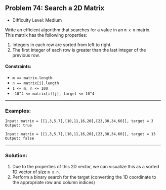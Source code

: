 ## Problem 74: Search a 2D Matrix
- Difficulty Level: Medium 

Write an efficient algorithm that searches for a value in an `m x n` matrix.  
This matrix has the following properties:
1. Integers in each row are sorted from left to right.
2. The first integer of each row is greater than the last integer of the previous row.

#### Constraints:
- `m == matrix.length`
- `n == matrix[i].length`
- `1 <= m, n <= 100`
- `-10^4 <= matrix[i][j], target <= 10^4`

---
### Examples:
```
Input: matrix = [[1,3,5,7],[10,11,16,20],[23,30,34,60]], target = 3
Output: true
```

```
Input: matrix = [[1,3,5,7],[10,11,16,20],[23,30,34,60]], target = 13
Output: false
```

---
### Solution:
1. Due to the properties of this 2D vector, we can visualize this as a sorted 1D vector of size `m x n`.
2. Perform a binary search for the target (converting the 1D coordinate to the appropriate row and column indices)
